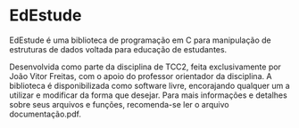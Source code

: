 # EdEstude
EdEstude é uma biblioteca de programação em C para manipulação de estruturas de dados voltada para educação de estudantes.

Desenvolvida como parte da disciplina de TCC2, feita exclusivamente por João Vitor Freitas, com o apoio do professor orientador da disciplina.
A biblioteca é disponibilizada como software livre, encorajando qualquer um a utilizar e modificar da forma que desejar.
Para mais informações e detalhes sobre seus arquivos e funções, recomenda-se ler o arquivo documentação.pdf.
